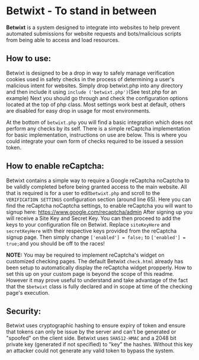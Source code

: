 Betwixt \- To stand in between
=======


**Betwixt** is a system designed to integrate into websites to help prevent automated submissions for website requests and bots/malicious scripts from being able to access and load resources.

**How to use:**
-----------
Betwixt is designed to be a drop in way to safely manage verification cookies used in safety checks in the process of determining a user's malicious intent for websites.
Simply drop betwixt.php into any directory and then include it using `include ('betwixt.php')`(See test.php for an example)
Next you should go through and check the configuration options located at the top of php class. Most settings work best at default, others are disabled for easy drop in usage for most environments.

At the bottom of `betwixt.php` you will find a basic integration which does not perform any checks by its self. There is a simple reCaptcha implementation for basic implementation, instructions on use are below. This is where you could integrate your own form of checks required to be issued a session token.



**How to enable reCaptcha:**
-----------
Betwixt contains a simple way to require a Google reCaptcha noCaptcha to be validly completed before being granted access to the main website. All that is required is for a user to edit`betwixt.php` and scroll to the `VERIFICATION SETTINGS` configuration section (around line 65).
Here you can find the reCaptcha noCaptcha settings, to enable reCaptcha you will want to signup here: https://www.google.com/recaptcha/admin
After signing up you will receive a Site Key and Secret Key. You can then proceed to add the keys to your configuration file on Betwixt. Replace `siteKeyHere` and `secretKeyHere` with their respective keys provided from the reCaptcha signup page.
Then simply change `['enabled'] = false;` to `['enabled'] = true;`and you should be off to the races!

**NOTE:** You may be required to implement reCaptcha's widget on customized checking pages. The default Betwixt `check.html` already has been setup to automatically display the reCaptcha widget propperly. How to set this up on your custom page is beyond the scope of this readme. However it may prove useful to understand and take advantage of the fact that the `$betwixt` class is fully declared and in scope at time of the checking page's execution.


**Security:**
---------
Betwixt uses cryptographic hashing to ensure expiry of token and ensure that tokens can only be issue by the server and can't be generated or "spoofed" on the client side. Betwixt uses `SHA512-HMAC` and a 2048 bit private key (generated if not specified) to "key" the hashes. Without this key an attacker could not generate any valid token to bypass the system. 